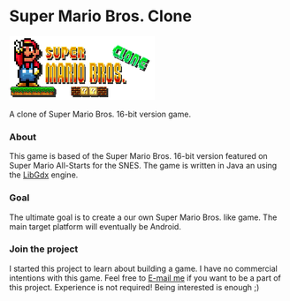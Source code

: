 Super Mario Bros. Clone
==========
![image](logo.png)

A clone of Super Mario Bros. 16-bit version game.

### About
This game is based of the Super Mario Bros. 16-bit version featured on Super Mario All-Starts for the SNES. The game is written in Java an using the [LibGdx](http://libgdx.badlogicgames.com/) engine.

### Goal
The ultimate goal is to create a our own Super Mario Bros. like game. The main target platform will eventually be Android.

### Join the project
I started this project to learn about building a game. I have no commercial intentions with this game. Feel free to [E-mail me](https://github.com/ArjanFrans) if you want to be a part of this project. Experience is not required! Being interested is enough ;)
